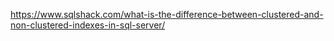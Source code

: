 https://www.sqlshack.com/what-is-the-difference-between-clustered-and-non-clustered-indexes-in-sql-server/

